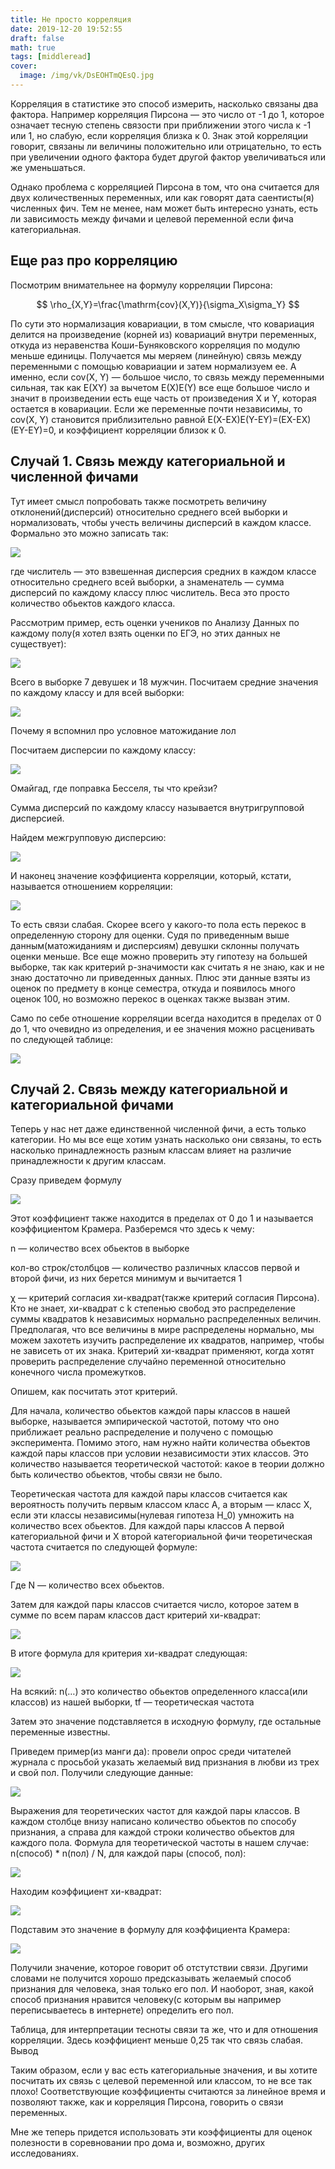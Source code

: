 ```yaml
---
title: Не просто корреляция
date: 2019-12-20 19:52:55
draft: false
math: true
tags: [middleread]
cover:
  image: /img/vk/DsEOHTmQEsQ.jpg
---
```


Корреляция в статистике это способ измерить, насколько связаны два фактора. Например корреляция Пирсона — это число от -1 до 1, которое означает тесную степень связости при приближении этого числа к -1 или 1, но слабую, если корреляция близка к 0. Знак этой корреляции говорит, связаны ли величины положительно или отрицательно, то есть при увеличении одного фактора будет другой фактор увеличиваться или же уменьшаться.

Однако проблема с корреляцией Пирсона в том, что она считается для двух количественных переменных, или как говорят дата саентисты(я) численных фич. Тем не менее, нам может быть интересно узнать, есть ли зависимость между фичами и целевой переменной если фича категориальная.

## Еще раз про корреляцию

Посмотрим внимательнее на формулу корреляции Пирсона:

$$
\rho_{X,Y}=\frac{\mathrm{cov}(X,Y)}{\sigma_X\sigma_Y}
$$

По сути это нормализация ковариации, в том смысле, что ковариация делится на произведение (корней из) ковариаций внутри переменных, откуда из неравенства Коши-Буняковского корреляция по модулю меньше единицы. Получается мы меряем (линейную) связь между переменными с помощью ковариации и затем нормализуем ее. А именно, если cov(X, Y) — большое число, то связь между переменными сильная, так как E(XY) за вычетом E(X)E(Y) все еще большое число и значит в произведении есть еще часть от произведения X и Y, которая остается в ковариации. Если же переменные почти независимы, то cov(X, Y) становится приблизительно равной E(X-EX)E(Y-EY)=(EX-EX)(EY-EY)=0, и коэффициент корреляции близок к 0.

## Случай 1. Связь между категориальной и численной фичами

Тут имеет смысл попробовать также посмотреть величину отклонений(дисперсий) относительно среднего всей выборки и нормализовать, чтобы учесть величины дисперсий в каждом классе. Формально это можно записать так:

![](/img/vk/4YI2pHy8WkY.jpg)

где числитель — это взвешенная дисперсия средних в каждом классе относительно среднего всей выборки, а знаменатель — сумма дисперсий по каждому классу плюс числитель. Веса это просто количество обьектов каждого класса.

Рассмотрим пример, есть оценки учеников по Анализу Данных по каждому полу(я хотел взять оценки по ЕГЭ, но этих данных не существует):

![](/img/vk/Afhp6Lm7ilQ.jpg)

Всего в выборке 7 девушек и 18 мужчин. Посчитаем средние значения по каждому классу и для всей выборки:

![](/img/vk/E5vVA_yMEDs.jpg)

Почему я вспомнил про условное матожидание лол

Посчитаем дисперсии по каждому классу:

![](/img/vk/HfagoPOlUWU.jpg)

Омайгад, где поправка Бесселя, ты что крейзи?

Сумма дисперсий по каждому классу называется внутригрупповой дисперсией.

Найдем межгрупповую дисперсию:

![](/img/vk/5ptGFiHweEE.jpg)

И наконец значение коэффициента корреляции, который, кстати, называется отношением корреляции:

![](/img/vk/BjyojGzbvwc.jpg)

То есть связи слабая. Скорее всего у какого-то пола есть перекос в определенную сторону для оценки. Судя по приведенным выше данным(матожиданиям и дисперсиям) девушки склонны получать оценки меньше. Все еще можно проверить эту гипотезу на большей выборке, так как критерий p-значимости как считать я не знаю, как и не знаю достаточно ли приведенных данных. Плюс эти данные взяты из оценок по предмету в конце семестра, откуда и появилось много оценок 100, но возможно перекос в оценках также вызван этим.

Само по себе отношение корреляции всегда находится в пределах от 0 до 1, что очевидно из определения, и ее значения можно расценивать по следующей таблице:

![](/img/vk/nsaWzpMFCYQ.jpg)

## Случай 2. Связь между категориальной и категориальной фичами

Теперь у нас нет даже единственной численной фичи, а есть только категории. Но мы все еще хотим узнать насколько они связаны, то есть насколько принадлежность разным классам влияет на различие принадлежности к другим классам.

Сразу приведем формулу

![](/img/vk/7IIfQU9bcQE.jpg)

Этот коэффициент также находится в пределах от 0 до 1 и называется коэффициентом Крамера. Разберемся что здесь к чему:

n — количество всех обьектов в выборке

кол-во строк/столбцов — количество различных классов первой и второй фичи, из них берется минимум и вычитается 1

χ — критерий согласия хи-квадрат(также критерий согласия Пирсона). Кто не знает, хи-квадрат с k степенью свобод это распределение суммы квадратов k независимых нормально распределенных величин. Предполагая, что все величины в мире распределены нормально, мы можем захотеть изучить распределение их квадратов, например, чтобы не зависеть от их знака. Критерий хи-квадрат применяют, когда хотят проверить распределение случайно переменной относительно конечного числа промежутков.

Опишем, как посчитать этот критерий.

Для начала, количество обьектов каждой пары классов в нашей выборке, называется эмпирической частотой, потому что оно приближает реально распределение и получено с помощью эксперимента.
Помимо этого, нам нужно найти количества обьектов каждой пары классов при условии независимости этих классов. Это количество называется теоретической частотой: какое в теории должно быть количество обьектов, чтобы связи не было.

Теоретическая частота для каждой пары классов считается как вероятность получить первым классом класс A, а вторым — класс X, если эти классы независимы(нулевая гипотеза H_0) умножить на количество всех обьектов. Для каждой пары классов A первой категориальной фичи и X второй категориальной фичи теоретическая частота считается по следующей формуле:

![](/img/vk/slKyLerjoHM.jpg)

Где N — количество всех обьектов.

Затем для каждой пары классов считается число, которое затем в сумме по всем парам классов даст критерий хи-квадрат:

![](/img/vk/tLEFgV96Yiw.jpg?size=557x67&quality=96&sign=462fd032d2b71c99bdee566de27f8297&type=album)

В итоге формула для критерия хи-квадрат следующая:

![](/img/vk/QqmSQutjX_s.jpg?size=483x91&quality=96&sign=873d6948483484da165287a25a38a809&type=album)

На всякий: n(…) это количество обьектов определенного класса(или классов) из нашей выборки, tf — теоретическая частота

Затем это значение подставляется в исходную формулу, где остальные переменные известны.

Приведем пример(из манги да): провели опрос среди читателей журнала с просьбой указать желаемый вид признания в любви из трех и свой пол. Получили следующие данные:

![](/img/vk/YJUFPC0mLGY.jpg?size=807x231&quality=96&sign=464d1ee30584bd2a86ae206a0cc0a196&type=album)

Выражения для теоретических частот для каждой пары классов. В каждом столбце внизу написано количество обьектов по способу признания, а справа для каждой строки количество обьектов для каждого пола.
Формула для теоретической частоты в нашем случае: n(способ) * n(пол) / N, для каждой пары (способ, пол):

![](/img/vk/lx1ADZfccP8.jpg?size=807x312&quality=96&sign=0fc2572e7e8cb20bb98fc86b83f06b2f&type=album)

Находим коэффициент хи-квадрат:

![](/img/vk/ZlCHKeq-k6A.jpg?size=807x410&quality=96&sign=07eb2db149ee0761f3335798d691aec8&type=album)

Подставим это значение в формулу для коэффициента Крамера:

![](/img/vk/bNX8UHcPQkY.jpg)

Получили значение, которое говорит об отстутствии связи. Другими словами не получится хорошо предсказывать желаемый способ признания для человека, зная только его пол. И наоборот, зная, какой способ признания нравится человеку(с которым вы например переписываетесь в интернете) определить его пол.

Таблица, для интерпретации тесноты связи та же, что и для отношения корреляции. Здесь коэффициент меньше 0,25 так что связь слабая.
Вывод

Таким образом, если у вас есть категориальные значения, и вы хотите посчитать их связь с целевой переменной или классом, то не все так плохо! Соответствующие коэффициенты считаются за линейное время и позволяют также, как и корреляция Пирсона, говорить о связи переменных.

Мне же теперь придется использовать эти коэффициенты для оценок полезности в соревновании про дома и, возможно, других исследованиях.
